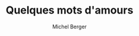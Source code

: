 ---
layout: post
title: Quelques mots d'amours 
author: Michel Berger
language: "Français"
image:
  artist: michel-berger.png
---